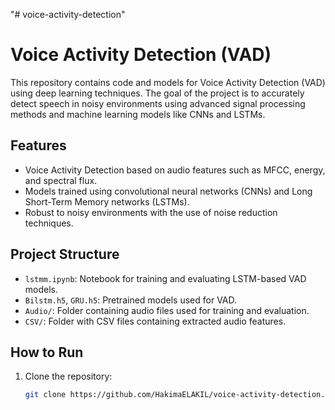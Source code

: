 "# voice-activity-detection" 

# Voice Activity Detection (VAD)

This repository contains code and models for Voice Activity Detection (VAD) using deep learning techniques. The goal of the project is to accurately detect speech in noisy environments using advanced signal processing methods and machine learning models like CNNs and LSTMs.

## Features
- Voice Activity Detection based on audio features such as MFCC, energy, and spectral flux.
- Models trained using convolutional neural networks (CNNs) and Long Short-Term Memory networks (LSTMs).
- Robust to noisy environments with the use of noise reduction techniques.
  
## Project Structure
- `lstmm.ipynb`: Notebook for training and evaluating LSTM-based VAD models.
- `Bilstm.h5`, `GRU.h5`: Pretrained models used for VAD.
- `Audio/`: Folder containing audio files used for training and evaluation.
- `CSV/`: Folder with CSV files containing extracted audio features.

## How to Run
1. Clone the repository:
   ```bash
   git clone https://github.com/HakimaELAKIL/voice-activity-detection.git

